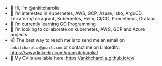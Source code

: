 - 👋 Hi, I’m @ankitcharolia
- 👀 I’m interested in Kubernetes, AWS, GCP, Azure, Istio, ArgoCD, Terraform/Terragrunt, Kubernetes, Helm, CI/CD, Prometheus, Grafana.
- 🌱 I’m currently learning GO Programming
- 💞️ I’m looking to collaborate on kubernetes, AWS, GCP and Azure projects
- 📫 The best way to reach me is to send me an email on `ankitcharolia@gmail.com` or contact me on LinkedIN: https://www.linkedin.com/in/ankitcharolia/
- 📰 My CV is available here: https://ankitcharolia.github.io/cv/

<!---
ankitcharolia/ankitcharolia is a ✨ special ✨ repository because its `README.md` (this file) appears on your GitHub profile.
You can click the Preview link to take a look at your changes.
--->
